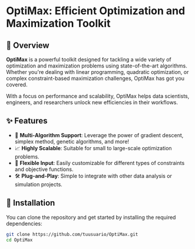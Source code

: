 # OptiMax: Efficient Optimization and Maximization Toolkit

## 🚀 Overview
**OptiMax** is a powerful toolkit designed for tackling a wide variety of optimization and maximization problems using state-of-the-art algorithms. Whether you're dealing with linear programming, quadratic optimization, or complex constraint-based maximization challenges, OptiMax has got you covered.

With a focus on performance and scalability, OptiMax helps data scientists, engineers, and researchers unlock new efficiencies in their workflows.

## ✨ Features
- 🧠 **Multi-Algorithm Support**: Leverage the power of gradient descent, simplex method, genetic algorithms, and more!
- 📈 **Highly Scalable**: Suitable for small to large-scale optimization problems.
- 🔄 **Flexible Input**: Easily customizable for different types of constraints and objective functions.
- 🛠️ **Plug-and-Play**: Simple to integrate with other data analysis or simulation projects.

## 🔧 Installation

You can clone the repository and get started by installing the required dependencies:

```bash
git clone https://github.com/tuusuario/OptiMax.git
cd OptiMax
